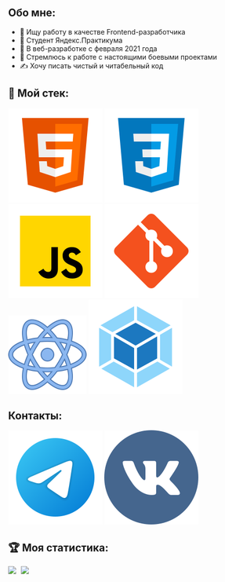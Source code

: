 ## Обо мне:

* 🎯 Ищу работу в качестве Frontend-разработчика
* 📘 Студент Яндекс.Практикума
* 🧐 В веб-разработке с февраля 2021 года
* 🧨 Стремлюсь к работе с настоящими боевыми проектами
* ✍ Хочу писать чистый и читабельный код

## 🔨 Мой стек:
![HTML](./pic/html5.svg)
![CSS](./pic/css3.svg)
![JS](./pic/JS.svg)
![Git](./pic/git.svg)
![React](./pic/react.svg)
![Webpack](./pic/webpack.svg)

## Контакты:
[<img src="./pic/telegram.svg">](https://t.me/beotrix3)
[<img src="./pic/vk.svg">](https://vk.com/beotrix3)

## 🏆 Моя статистика:
<div>
  <a href="https://github-readme-stats.vercel.app/api?username=beotrix3&hide=contribs&show_icons=true&theme=react">
    <img  align="left" height="130" style="margin-right: 10px" src="https://github-readme-stats.vercel.app/api?username=beotrix3&hide=contribs&show_icons=true&theme=react" />
  </a>
  <a href="https://github-readme-stats.vercel.app/api/top-langs/?username=beotrix3&layout=compact&theme=react">
    <img align="left" height="130" src="https://github-readme-stats.vercel.app/api/top-langs/?username=beotrix3&layout=compact&theme=react" />
  </a>
</div>

<!---
Beotrix3/Beotrix3 is a ✨ special ✨ repository because its `README.md` (this file) appears on your GitHub profile.
You can click the Preview link to take a look at your changes.
--->

